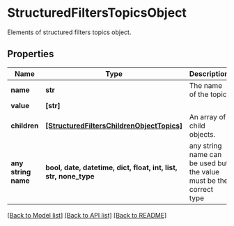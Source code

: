 # StructuredFiltersTopicsObject

Elements of structured filters topics object.

## Properties
Name | Type | Description | Notes
------------ | ------------- | ------------- | -------------
**name** | **str** | The name of the topic. | 
**value** | **[str]** |  | [optional] 
**children** | [**[StructuredFiltersChildrenObjectTopics]**](StructuredFiltersChildrenObjectTopics.md) | An array of child objects. | [optional] 
**any string name** | **bool, date, datetime, dict, float, int, list, str, none_type** | any string name can be used but the value must be the correct type | [optional]

[[Back to Model list]](../README.md#documentation-for-models) [[Back to API list]](../README.md#documentation-for-api-endpoints) [[Back to README]](../README.md)


